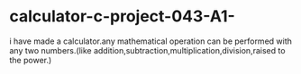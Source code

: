 # calculator-c-project-043-A1-
i have made a calculator.any mathematical operation can be performed with any two numbers.(like addition,subtraction,multiplication,division,raised to the power.)
